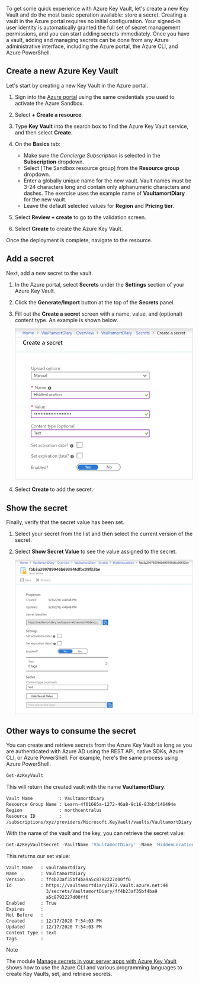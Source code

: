 To get some quick experience with Azure Key Vault, let's create a new Key Vault and do the most basic operation available: store a secret. Creating a vault in the Azure portal requires no initial configuration. Your signed-in user identity is automatically granted the full set of secret management permissions, and you can start adding secrets immediately. Once you have a vault, adding and managing secrets can be done from any Azure administrative interface, including the Azure portal, the Azure CLI, and Azure PowerShell.

## Create a new Azure Key Vault

Let's start by creating a new Key Vault in the Azure portal.

1. Sign into the [Azure portal](https://portal.azure.com?azure-portal=true) using the same credentials you used to activate the Azure Sandbox.
1. Select **+ Create a resource**.
1. Type **Key Vault** into the search box to find the Azure Key Vault service, and then select **Create**.

1. On the **Basics** tab:
    - Make sure the _Concierge Subscription_ is selected in the **Subscription** dropdown.
    - Select <rgn>[The Sandbox resource group]</rgn> from the **Resource group** dropdown.
    - Enter a globally unique name for the new vault. Vault names must be 3-24 characters long and contain only alphanumeric characters and dashes. The exercise uses the example name of **VaultamortDiary** for the new vault.
    - Leave the default selected values for **Region** and **Pricing tier**.

1. Select **Review + create** to go to the validation screen.
1. Select **Create** to create the Azure Key Vault.

Once the deployment is complete, navigate to the resource.

## Add a secret

Next, add a new secret to the vault.

1. In the Azure portal, select **Secrets** under the **Settings** section of your Azure Key Vault.
1. Click the **Generate/Import** button at the top of the **Secrets** panel.
1. Fill out the **Create a secret** screen with a name, value, and (optional) content type. An example is shown below.

    ![Screenshot showing the Create a secret pane in the Azure portal for Azure Key Vault](../media/1-create-secret.png)

1. Select **Create** to add the secret.

## Show the secret

Finally, verify that the secret value has been set.

1. Select your secret from the list and then select the current version of the secret.
1. Select **Show Secret Value** to see the value assigned to the secret.

    ![Screenshot showing the secret value in the Azure portal](../media/1-show-secret.png)

## Other ways to consume the secret

You can create and retrieve secrets from the Azure Key Vault as long as you are authenticated with Azure AD using the REST API, native SDKs, Azure CLI, or Azure PowerShell. For example, here's the same process using Azure PowerShell.

```powershell
Get-AzKeyVault
```

This will return the created vault with the name **VaultamortDiary**.

```output
Vault Name          : VaultamortDiary
Resource Group Name : Learn-4f01665a-1272-46a8-9c16-83bbf146494e
Region              : northcentralus
Resource ID         : /subscriptions/xyz/providers/Microsoft.KeyVault/vaults/VaultamortDiary
```

With the name of the vault and the key, you can retrieve the secret value:

```powershell
Get-AzKeyVaultSecret -VaultName 'VaultamortDiary' -Name 'HiddenLocation'
```

This returns our set value:

```output
Vault Name   : vaultamortdiary
Name         : VaultamortDiary
Version      : ff4b23af35bf4ba9a5c8792227d00ff6
Id           : https://vaultamortdiary1972.vault.azure.net:44
               3/secrets/VaultamortDiary/ff4b23af35bf4ba9
               a5c8792227d00ff6
Enabled      : True
Expires      :
Not Before   :
Created      : 12/17/2020 7:54:03 PM
Updated      : 12/17/2020 7:54:03 PM
Content Type : text
Tags         :
```

> [!NOTE]
> The module [Manage secrets in your server apps with Azure Key Vault](/learn/modules/manage-secrets-with-azure-key-vault/) shows how to use the Azure CLI and various programming languages to create Key Vaults, set, and retrieve secrets.